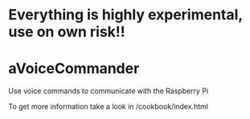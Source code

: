 # Everything is highly experimental, use on own risk!!
# aVoiceCommander
Use voice commands to communicate with the Raspberry Pi

To get more information take a look in /cookbook/index.html
